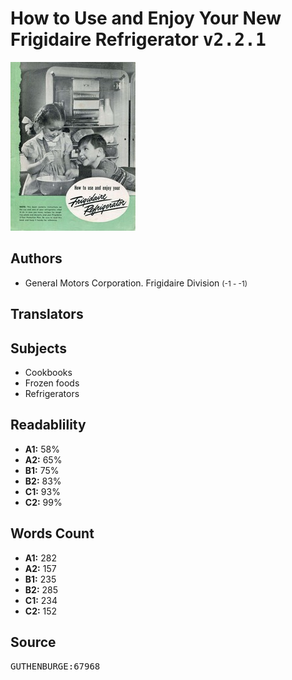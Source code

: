 # How to Use and Enjoy Your New Frigidaire Refrigerator <kbd>v2.2.1</kbd>

![](./cover.medium.jpg "")

## Authors


 - General Motors Corporation. Frigidaire Division <small>(-1 - -1)</small>

## Translators



## Subjects


 - Cookbooks
 - Frozen foods
 - Refrigerators

## Readablility


 - **A1:** 58%
 - **A2:** 65%
 - **B1:** 75%
 - **B2:** 83%
 - **C1:** 93%
 - **C2:** 99%

## Words Count


 - **A1:** 282
 - **A2:** 157
 - **B1:** 235
 - **B2:** 285
 - **C1:** 234
 - **C2:** 152

## Source


<kbd>GUTHENBURGE:67968</kbd>
